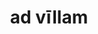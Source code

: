 ---
title: ad vīllam
meaning: to the house
ch: 4
di: (accusative singular)
pos: prepphrase
preposition: ad
noun: vīllam
---